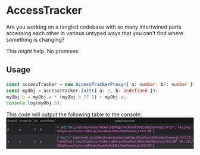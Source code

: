 # AccessTracker

Are you working on a tangled codebase with so many intertwined parts accessing each other in various untyped ways that you can't find where something is changing?

This *might* help. No promises.

## Usage

```ts
const accessTracker = new AccessTrackerProxy<{ a: number, b?: number }>(3000);
const myObj = accessTracker.init({ a: 2, b: undefined });
myObj.b = myObj.a * (myObj.b ?? 1) + myObj.a;
console.log(myObj.b);
```
This code will output the following table to the console:
![Table with access counts](https://github.com/HoloTheDrunk/AccessTracker/blob/master/.github/table.png)

